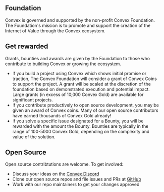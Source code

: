 ## Foundation

Convex is governed and supported by the non-profit Convex Foundation. The Foundation's mission is to promote and support the creation of the Internet of Value through the Convex ecosystem. 

## Get rewarded

Grants, bounties and awards are given by the Foundation to those who contribute to building Convex or growing the ecosystem.
- If you build a project using Convex which shows initial promise or traction, The Convex Foundation will consider a grant of Convex Coins to support the project. A grant will be scaled at the discretion of the foundation based on demonstrated execution and potential impact. Large grants (in excess of 10,000 Convex Gold) are available for significant projects.
- If you contribute productively to open source development, you may be given an award of Convex coins. Many of our open source contributors have earned thousands of Convex Gold already!
- If you solve a specific issue designated for a Bounty, you will be rewarded with the amount the Bounty. Bounties are typically in the range of 100-5000 Convex Gold, depending on the complexity and value of the solution.

## Open Source

Open source contribtutions are welcome. To get involved:
- Discuss your ideas on the [Convex Discord](https://discord.com/invite/fsnCxEM)
- Clone our open source repos and file issues and PRs at [GitHub](https://github.com/Convex-Dev)
- Work with our repo maintainers to get your changes approved